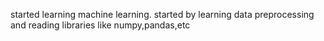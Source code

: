 started learning machine learning.
started by learning data preprocessing and reading libraries like numpy,pandas,etc
